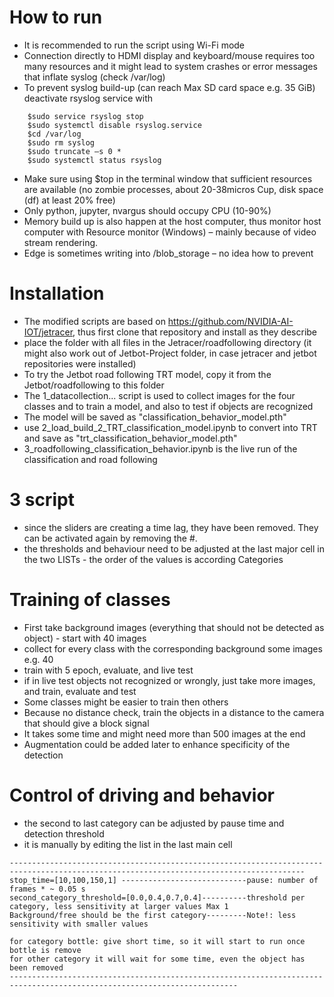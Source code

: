 
# How to run
* It is recommended to run the script using Wi-Fi mode
* Connection directly to HDMI display and keyboard/mouse requires too many resources and it might lead to system crashes or error messages that inflate syslog (check /var/log)
* To prevent syslog build-up (can reach Max SD card space e.g. 35 GiB) deactivate rsyslog service with 

```
    $sudo service rsyslog stop
    $sudo systemctl disable rsyslog.service
    $cd /var/log
    $sudo rm syslog
    $sudo truncate –s 0 *
    $sudo systemctl status rsyslog  
```



* Make sure using $top in the terminal window that sufficient resources are available (no zombie processes, about 20-38micros Cup, disk space (df) at least 20% free)
* Only python, jupyter, nvargus should occupy CPU (10-90%)
* Memory build up is also happen at the host computer, thus monitor host computer with Resource monitor (Windows) – mainly because of video stream rendering.
* Edge is sometimes writing into /blob_storage – no idea how to prevent


# Installation

* The modified scripts are based on https://github.com/NVIDIA-AI-IOT/jetracer, thus first clone that repository and install as they describe
* place the folder with all files in the Jetracer/roadfollowing directory (it might also work out of Jetbot-Project folder, in case jetracer and jetbot repositories were installed)
* To try the Jetbot road following TRT model, copy it from the Jetbot/roadfollowing to this folder
* The 1_datacollection... script is used to collect images for the four classes and to train a model, and also to test if objects are recognized
* The model will be saved as "classification_behavior_model.pth"
* use 2_load_build_2_TRT_classification_model.ipynb to convert into TRT and save as "trt_classification_behavior_model.pth"
* 3_roadfollowing_classification_behavior.ipynb is the live run of the classification and road following

# 3 script
* since the sliders are creating a time lag, they have been removed. They can be activated again by removing the #.
* the thresholds and behaviour need to be adjusted at the last major cell in the two LISTs - the order of the values is according  Categories

# Training of classes
* First take background images (everything that should not be detected as object) - start with 40 images
* collect for every class with the corresponding background some images e.g. 40
* train with 5 epoch, evaluate, and live test
* if in live test objects not recognized or wrongly, just take more images, and train, evaluate and test
* Some classes might be easier to train then others
* Because no distance check, train the objects in a distance to the camera that should give a block signal
* It takes some time and might need more than 500 images at the end
* Augmentation could be added later to enhance specificity of the detection

# Control of driving and behavior
* the second to last category can be adjusted by pause time and detection threshold
* it is manually by editing the list in the last main cell

```
----------------------------------------------------------------------------------------------------------------------------------------
stop_time=[10,100,150,1] ----------------------------pause: number of frames * ~ 0.05 s
second_category_threshold=[0.0,0.4,0.7,0.4]----------threshold per category, less sensitivity at larger values Max 1 
Background/free should be the first category---------Note!: less sensitivity with smaller values

for category bottle: give short time, so it will start to run once bottle is remove
for other category it will wait for some time, even the object has been removed
-------------------------------------------------------------------------------------------------------------------------
```




